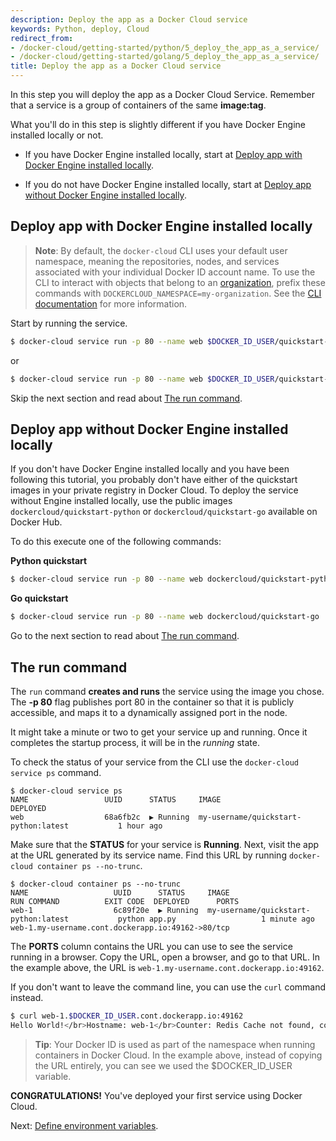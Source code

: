 ```yaml
---
description: Deploy the app as a Docker Cloud service
keywords: Python, deploy, Cloud
redirect_from:
- /docker-cloud/getting-started/python/5_deploy_the_app_as_a_service/
- /docker-cloud/getting-started/golang/5_deploy_the_app_as_a_service/
title: Deploy the app as a Docker Cloud service
---
```


In this step you will deploy the app as a Docker Cloud Service. Remember that a service is a group of containers of the same **image:tag**.

What you'll do in this step is slightly different if you have Docker Engine
installed locally or not.

* If you have Docker Engine installed locally, start at
[Deploy app with Docker Engine installed locally](5_deploy_the_app_as_a_service.md#deploy-app-with-docker-engine-installed-locally).

* If you do not have Docker Engine installed locally, start at [Deploy app without Docker Engine installed locally](5_deploy_the_app_as_a_service.md#deploy-app-without-docker-engine-installed-locally).


## Deploy app with Docker Engine installed locally

> **Note**: By default, the `docker-cloud` CLI uses your default user namespace,
meaning the repositories, nodes, and services associated with your individual
Docker ID account name. To use the CLI to interact with objects that belong to
an [organization](../../orgs.md), prefix these commands with
`DOCKERCLOUD_NAMESPACE=my-organization`. See the [CLI documentation](../../installing-cli.md#use-the-docker-cloud-cli-with-an-organization) for more information.

Start by running the service.

```bash
$ docker-cloud service run -p 80 --name web $DOCKER_ID_USER/quickstart-python
```

or

```bash
$ docker-cloud service run -p 80 --name web $DOCKER_ID_USER/quickstart-go
```

Skip the next section and read about [The run command](5_deploy_the_app_as_a_service.md#the-run-command).

## Deploy app without Docker Engine installed locally

If you don't have Docker Engine installed locally and you have been following
this tutorial, you probably don't have either of the quickstart images in your
private registry in Docker Cloud. To deploy the service without Engine installed
locally, use the public images `dockercloud/quickstart-python` or
`dockercloud/quickstart-go` available on Docker Hub.

To do this execute one of the following commands:

**Python quickstart**

```bash
$ docker-cloud service run -p 80 --name web dockercloud/quickstart-python
```

**Go quickstart**

```bash
$ docker-cloud service run -p 80 --name web dockercloud/quickstart-go
```

Go to the next section to read about [The run command](5_deploy_the_app_as_a_service.md#the-run-command).

## The run command

The `run` command **creates and runs** the service using the image you chose. The **-p 80** flag publishes port 80 in the container so that it is publicly accessible, and maps it to a dynamically assigned port in the node.

It might take a minute or two to get your service up and running. Once it
completes the startup process, it will be in the *running* state.

To check the status of your service from the CLI use the `docker-cloud service ps` command.

```none
$ docker-cloud service ps
NAME                 UUID      STATUS     IMAGE                                          DEPLOYED
web                  68a6fb2c  ▶ Running  my-username/quickstart-python:latest           1 hour ago
```

Make sure that the **STATUS** for your service is **Running**. Next, visit the
app at the URL generated by its service name. Find this URL by running
`docker-cloud container ps --no-trunc`.

```none
$ docker-cloud container ps --no-trunc
NAME                   UUID      STATUS     IMAGE                                          RUN COMMAND          EXIT CODE  DEPLOYED      PORTS
web-1                  6c89f20e  ▶ Running  my-username/quickstart-python:latest           python app.py                   1 minute ago  web-1.my-username.cont.dockerapp.io:49162->80/tcp
```

The **PORTS** column contains the URL you can use to see the service running in
a browser. Copy the URL, open a browser, and go to that URL. In the example above, the URL is
`web-1.my-username.cont.dockerapp.io:49162`.

If you don't want to leave the command line, you can use the `curl` command instead.

```bash
$ curl web-1.$DOCKER_ID_USER.cont.dockerapp.io:49162
Hello World!</br>Hostname: web-1</br>Counter: Redis Cache not found, counter disabled.%
```
> **Tip**: Your Docker ID is used as part of the namespace when running containers in Docker Cloud. In the example above, instead of copying the URL entirely, you can see we used the $DOCKER_ID_USER variable.

**CONGRATULATIONS!** You've deployed your first service using Docker Cloud.

Next: [Define environment variables](6_define_environment_variables.md).
